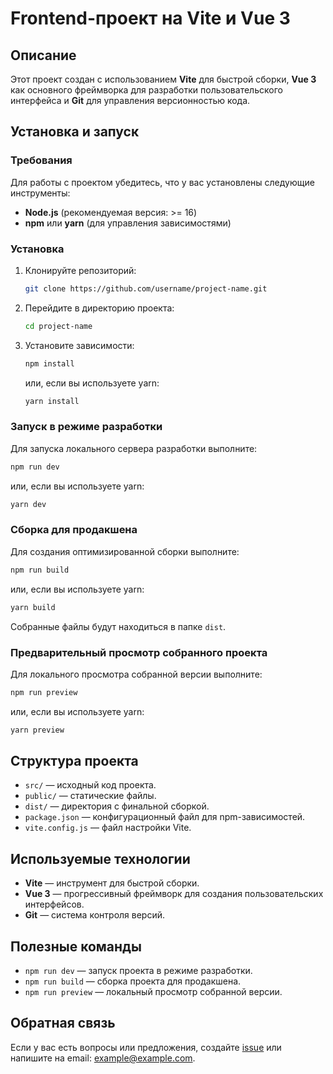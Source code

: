 # Frontend-проект на Vite и Vue 3

## Описание

Этот проект создан с использованием **Vite** для быстрой сборки, **Vue 3** как основного фреймворка для разработки пользовательского интерфейса и **Git** для управления версионностью кода.

## Установка и запуск

### Требования

Для работы с проектом убедитесь, что у вас установлены следующие инструменты:

- **Node.js** (рекомендуемая версия: >= 16)
- **npm** или **yarn** (для управления зависимостями)

### Установка

1. Клонируйте репозиторий:
   ```bash
   git clone https://github.com/username/project-name.git
   ```

2. Перейдите в директорию проекта:
   ```bash
   cd project-name
   ```

3. Установите зависимости:
   ```bash
   npm install
   ```
   или, если вы используете yarn:
   ```bash
   yarn install
   ```

### Запуск в режиме разработки

Для запуска локального сервера разработки выполните:
```bash
npm run dev
```
или, если вы используете yarn:
```bash
yarn dev
```

### Сборка для продакшена

Для создания оптимизированной сборки выполните:
```bash
npm run build
```
или, если вы используете yarn:
```bash
yarn build
```

Собранные файлы будут находиться в папке `dist`.

### Предварительный просмотр собранного проекта

Для локального просмотра собранной версии выполните:
```bash
npm run preview
```
или, если вы используете yarn:
```bash
yarn preview
```

## Структура проекта

- `src/` — исходный код проекта.
- `public/` — статические файлы.
- `dist/` — директория с финальной сборкой.
- `package.json` — конфигурационный файл для npm-зависимостей.
- `vite.config.js` — файл настройки Vite.

## Используемые технологии

- **Vite** — инструмент для быстрой сборки.
- **Vue 3** — прогрессивный фреймворк для создания пользовательских интерфейсов.
- **Git** — система контроля версий.

## Полезные команды

- `npm run dev` — запуск проекта в режиме разработки.
- `npm run build` — сборка проекта для продакшена.
- `npm run preview` — локальный просмотр собранной версии.

## Обратная связь

Если у вас есть вопросы или предложения, создайте [issue](https://github.com/username/project-name/issues) или напишите на email: example@example.com.

